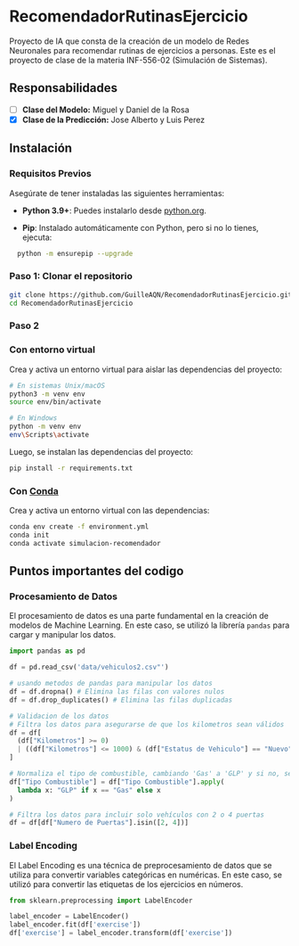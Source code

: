 # RecomendadorRutinasEjercicio

Proyecto de IA que consta de la creación de un modelo de Redes Neuronales para recomendar rutinas de ejercicios a personas. Este es el proyecto de clase de la materia INF-556-02 (Simulación de Sistemas).

## Responsabilidades

- [ ] **Clase del Modelo:** Miguel y Daniel de la Rosa
- [x] **Clase de la Predicción:** Jose Alberto y Luis Perez

## Instalación

### Requisitos Previos

Asegúrate de tener instaladas las siguientes herramientas:

- **Python 3.9+**: Puedes instalarlo desde [python.org](https://www.python.org/downloads/release/python-390/).

- **Pip**: Instalado automáticamente con Python, pero si no lo tienes, ejecuta:

```bash
  python -m ensurepip --upgrade
```

### Paso 1: Clonar el repositorio

```bash
git clone https://github.com/GuilleAQN/RecomendadorRutinasEjercicio.git
cd RecomendadorRutinasEjercicio
```

### Paso 2

### Con entorno virtual

Crea y activa un entorno virtual para aislar las dependencias del proyecto:

```bash
# En sistemas Unix/macOS
python3 -m venv env
source env/bin/activate

# En Windows
python -m venv env
env\Scripts\activate
```

Luego, se instalan las dependencias del proyecto:

```bash
pip install -r requirements.txt
```

### Con [Conda](https://docs.anaconda.com/miniconda/)

Crea y activa un entorno virtual con las dependencias:

```bash
conda env create -f environment.yml
conda init
conda activate simulacion-recomendador
```

## Puntos importantes del codigo

### Procesamiento de Datos

El procesamiento de datos es una parte fundamental en la creación de modelos de Machine Learning. En este caso, se utilizó la librería `pandas` para cargar y manipular los datos.

```python
import pandas as pd

df = pd.read_csv('data/vehiculos2.csv"')

# usando metodos de pandas para manipular los datos
df = df.dropna() # Elimina las filas con valores nulos
df = df.drop_duplicates() # Elimina las filas duplicadas

# Validacion de los datos
# Filtra los datos para asegurarse de que los kilometros sean válidos
df = df[
  (df["Kilometros"] >= 0)
  | ((df["Kilometros"] <= 1000) & (df["Estatus de Vehiculo"] == "Nuevo"))
]

# Normaliza el tipo de combustible, cambiando 'Gas' a 'GLP' y si no, se mantiene igual
df["Tipo Combustible"] = df["Tipo Combustible"].apply(
  lambda x: "GLP" if x == "Gas" else x
)

# Filtra los datos para incluir solo vehículos con 2 o 4 puertas
df = df[df["Numero de Puertas"].isin([2, 4])]
```

### Label Encoding

El Label Encoding es una técnica de preprocesamiento de datos que se utiliza para convertir variables categóricas en numéricas. En este caso, se utilizó para convertir las etiquetas de los ejercicios en números.

```python
from sklearn.preprocessing import LabelEncoder

label_encoder = LabelEncoder()
label_encoder.fit(df['exercise'])
df['exercise'] = label_encoder.transform(df['exercise'])
```
